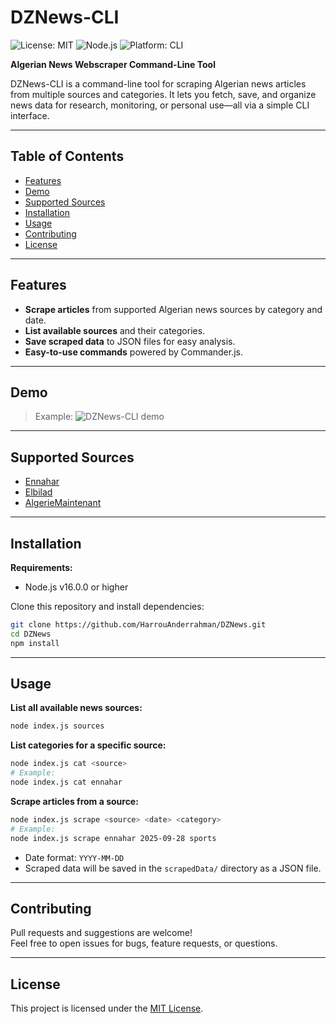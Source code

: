 # DZNews-CLI

![License: MIT](https://img.shields.io/badge/License-MIT-blue.svg)
![Node.js](https://img.shields.io/badge/node-%3E%3D16.0.0-green.svg)
![Platform: CLI](https://img.shields.io/badge/platform-CLI-blue.svg)

**Algerian News Webscraper Command-Line Tool**

DZNews-CLI is a command-line tool for scraping Algerian news articles from multiple sources and categories. It lets you fetch, save, and organize news data for research, monitoring, or personal use—all via a simple CLI interface.

---

## Table of Contents

- [Features](#features)
- [Demo](#demo)
- [Supported Sources](#supported-sources)
- [Installation](#installation)
- [Usage](#usage)
- [Contributing](#contributing)
- [License](#license)

---

## Features

- **Scrape articles** from supported Algerian news sources by category and date.
- **List available sources** and their categories.
- **Save scraped data** to JSON files for easy analysis.
- **Easy-to-use commands** powered by Commander.js.

---

## Demo

> Example:
> ![DZNews-CLI demo](./assets/demo.gif)

---

## Supported Sources

- [Ennahar](https://www.ennaharonline.com/)
- [Elbilad](https://www.elbilad.net/)
- [AlgerieMaintenant](https://algeriemaintenant.dz/)

---

## Installation

**Requirements:**  
- Node.js v16.0.0 or higher

Clone this repository and install dependencies:

```sh
git clone https://github.com/HarrouAnderrahman/DZNews.git
cd DZNews
npm install
```

---

## Usage

**List all available news sources:**
```sh
node index.js sources
```

**List categories for a specific source:**
```sh
node index.js cat <source>
# Example:
node index.js cat ennahar
```

**Scrape articles from a source:**
```sh
node index.js scrape <source> <date> <category>
# Example:
node index.js scrape ennahar 2025-09-28 sports
```
- Date format: `YYYY-MM-DD`
- Scraped data will be saved in the `scrapedData/` directory as a JSON file.

---

## Contributing

Pull requests and suggestions are welcome!  
Feel free to open issues for bugs, feature requests, or questions.

---

## License

This project is licensed under the [MIT License](LICENSE).